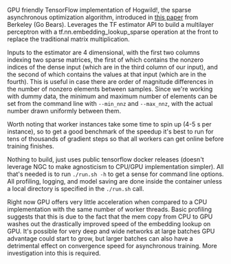 GPU friendly TensorFlow implementation of Hogwild!, the sparse asynchronous optimization algorithm, introduced in <a href=https://people.eecs.berkeley.edu/~brecht/papers/hogwildTR.pdf>this paper</a> from Berkeley (Go Bears). Leverages the TF estimator API to build a multilayer perceptron with a tf.nn.embedding_lookup_sparse operation at the front to replace the traditional matrix multiplication.

Inputs to the estimator are 4 dimensional, with the first two columns indexing two sparse matrices, the first of which contains the nonzero indices of the dense input (which are in the third column of our input), and the second of which contains the values at that input (which are in the fourth). This is useful in case there are order of magnitude differences in the number of nonzero elements between samples. Since we're working with dummy data, the minimum and maximum number of elements can be set from the command line with `--min_nnz` and `--max_nnz`, with the actual number drawn uniformly between them.

Worth noting that worker instances take some time to spin up (4-5 s per instance), so to get a good benchmark of the speedup it's best to run for tens of thousands of gradient steps so that all workers can get online before training finishes.

Nothing to build, just uses public tensorflow docker releases (doesn't leverage NGC to make agnosticism to CPU/GPU implementation simpler). All that's needed is to run `./run.sh -h` to get a sense for command line options. All profiling, logging, and model saving are done inside the container unless a local directory is specified in the `./run.sh` call.

Right now GPU offers very little acceleration when compared to a CPU implementation with the same number of worker threads. Basic profiling suggests that this is due to the fact that the mem copy from CPU to GPU washes out the drastically improved speed of the embedding lookup on GPU. It's possible for very deep and wide networks at large batches GPU advantage could start to grow, but larger batches can also have a detrimental effect on convergence speed for asynchronous training. More investigation into this is required.
